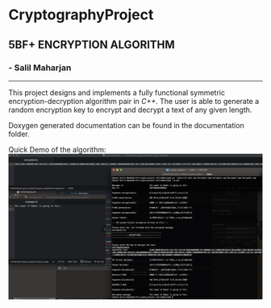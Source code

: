 # CryptographyProject
## 5BF+ ENCRYPTION ALGORITHM
### - Salil Maharjan

***

This project designs and implements a fully functional symmetric encryption-decryption algorithm pair in *C++*. 
The user is able to generate a random encryption key to encrypt and decrypt a text of any given length. 

Doxygen generated documentation can be found in the documentation folder.

Quick Demo of the algorithm:
![alt text](img/demo.png "Cryptography Algorithm Demo")
